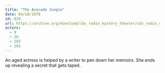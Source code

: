 ```yaml
---
title: "The Avocado Jungle"
date: 04/20/1978
id: 819
url: https://archive.org/download/cbs_radio_mystery_theater/cbs_radio_mystery_theater-0801-0850.zip/cbs_radio_mystery_theater-0801-0850%2Fcbsrmt_0819_the_avocado_jungle.mp3
actors:
  - 9
  - 26
  - 283
  - 293
---
```

An aged actress is helped by a writer to pen down her memoirs. She ends up revealing a secret that gets taped.